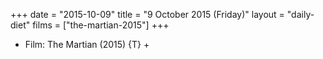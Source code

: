 +++
date = "2015-10-09"
title = "9 October 2015 (Friday)"
layout = "daily-diet"
films = ["the-martian-2015"]
+++


* Film: The Martian (2015) {T} +